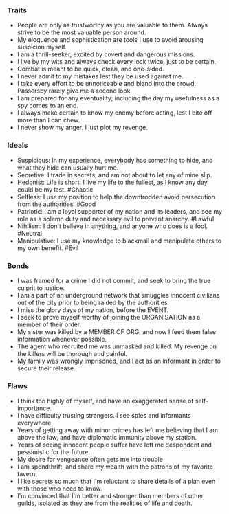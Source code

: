 
### Traits
- People are only as trustworthy as you are valuable to them. Always strive to be the most valuable person around.
- My eloquence and sophistication are tools I use to avoid arousing suspicion myself.
- I am a thrill-seeker, excited by covert and dangerous missions.
- I live by my wits and always check every lock twice, just to be certain.
- Combat is meant to be quick, clean, and one-sided.
- I never admit to my mistakes lest they be used against me.
- I take every effort to be unnoticeable and blend into the crowd. Passersby rarely give me a second look.
- I am prepared for any eventuality; including the day my usefulness as a spy comes to an end.
- I always make certain to know my enemy before acting, lest I bite off more than I can chew.
- I never show my anger. I just plot my revenge.
### Ideals
- Suspicious: In my experience, everybody has something to hide, and what they hide can usually hurt me.
- Secretive: I trade in secrets, and am not about to let any of mine slip.
- Hedonist: Life is short. I live my life to the fullest, as I know any day could be my last. #Chaotic
- Selfless: I use my position to help the downtrodden avoid persecution from the authorities. #Good
- Patriotic: I am a loyal supporter of my nation and its leaders, and see my role as a solemn duty and necessary evil to prevent anarchy. #Lawful
- Nihilism: I don't believe in anything, and anyone who does is a fool. #Neutral
- Manipulative: I use my knowledge to blackmail and manipulate others to my own benefit. #Evil
### Bonds
- I was framed for a crime I did not commit, and seek to bring the true culprit to justice.
- I am a part of an underground network that smuggles innocent civilians out of the city prior to being raided by the authorities.
- I miss the glory days of my nation, before the EVENT.
- I seek to prove myself worthy of joining the ORGANISATION as a member of their order.
- My sister was killed by a MEMBER OF ORG, and now I feed them false information whenever possible.
- The agent who recruited me was unmasked and killed. My revenge on the killers will be thorough and painful.
- My family was wrongly imprisoned, and I act as an informant in order to secure their release.
### Flaws
- I think too highly of myself, and have an exaggerated sense of self-importance.
- I have difficulty trusting strangers. I see spies and informants everywhere.
- Years of getting away with minor crimes has left me believing that I am above the law, and have diplomatic immunity above my station.
- Years of seeing innocent people suffer have left me despondent and pessimistic for the future.
- My desire for vengeance often gets me into trouble
- I am spendthrift, and share my wealth with the patrons of my favorite tavern.
- I like secrets so much that I'm reluctant to share details of a plan even with those who need to know.
- I'm convinced that I'm better and stronger than members of other guilds, isolated as they are from the realities of life and death.
